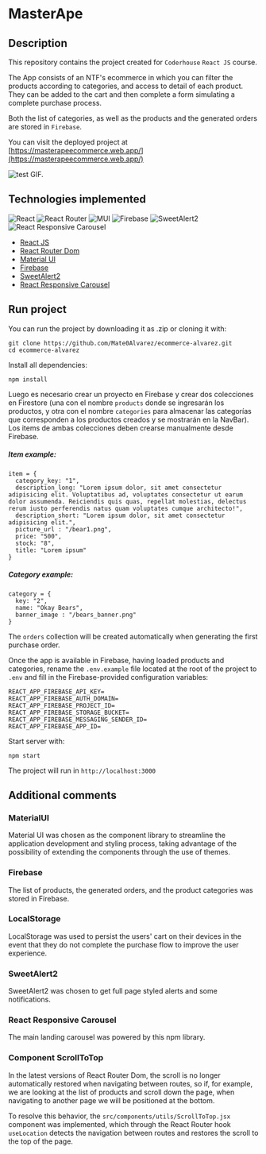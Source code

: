 # MasterApe

## Description

This repository contains the project created for `Coderhouse` `React JS` course.

The App consists of an NTF's ecommerce in which you can filter the products according to categories, and access to detail of each product. They can be added to the cart and then complete a form simulating a complete purchase process.

Both the list of categories, as well as the products and the generated orders are stored in `Firebase`.

You can visit the deployed project at [https://masterapeecommerce.web.app/](https://masterapeecommerce.web.app/)

![test GIF.](./public/final.gif "Project view.")

## Technologies implemented

![React](https://img.shields.io/badge/react-%2320232a.svg?style=for-the-badge&logo=react&logoColor=%2361DAFB) ![React Router](https://img.shields.io/badge/React_Router-CA4245?style=for-the-badge&logo=react-router&logoColor=white) ![MUI](https://img.shields.io/badge/MUI-%230081CB.svg?style=for-the-badge&logo=mui&logoColor=white) ![Firebase](https://img.shields.io/badge/firebase-%23039BE5.svg?style=for-the-badge&logo=firebase) ![SweetAlert2](https://img.shields.io/badge/Sweetalert2-%23e4ae93.svg?style=for-the-badge) ![React Responsive Carousel](https://img.shields.io/badge/React_Responsive_Carousel-CA4245?style=for-the-badge&logoColor=white)

* [React JS](https://reactjs.org/)
* [React Router Dom](https://reactrouter.com/)
* [Material UI](https://mui.com/)
* [Firebase](https://firebase.google.com/)
* [SweetAlert2](https://sweetalert2.github.io/)
* [React Responsive Carousel](https://www.npmjs.com/package/react-responsive-carousel)

## Run project

You can run the project by downloading it as .zip or cloning it with:

```
git clone https://github.com/Mate0Alvarez/ecommerce-alvarez.git
cd ecommerce-alvarez
```

Install all dependencies:

```
npm install
```

Luego es necesario crear un proyecto en Firebase y crear dos colecciones en Firestore (una con el nombre `products` donde se ingresarán los productos, y otra con el nombre `categories` para almacenar las categorías que corresponden a los productos creados y se mostrarán en la NavBar). Los items de ambas colecciones deben crearse manualmente desde Firebase.

##### Item example:
```
item = {
  category_key: "1",
  description_long: "Lorem ipsum dolor, sit amet consectetur adipisicing elit. Voluptatibus ad, voluptates consectetur ut earum dolor assumenda. Reiciendis quis quas, repellat molestias, delectus rerum iusto perferendis natus quam voluptates cumque architecto!",
  description_short: "Lorem ipsum dolor, sit amet consectetur adipisicing elit.",
  picture_url : "/bear1.png",
  price: "500",
  stock: "8",
  title: "Lorem ipsum"
}
```
##### Category example:
```
category = {
  key: "2",
  name: "Okay Bears",
  banner_image : "/bears_banner.png"
}
```
The `orders` collection will be created automatically when generating the first purchase order.

Once the app is available in Firebase, having loaded products and categories, rename the `.env.example` file located at the root of the project to `.env` and fill in the Firebase-provided configuration variables:

```
REACT_APP_FIREBASE_API_KEY=
REACT_APP_FIREBASE_AUTH_DOMAIN=
REACT_APP_FIREBASE_PROJECT_ID=
REACT_APP_FIREBASE_STORAGE_BUCKET=
REACT_APP_FIREBASE_MESSAGING_SENDER_ID=
REACT_APP_FIREBASE_APP_ID=
```

Start server with:

```
npm start
```

The project will run in `http://localhost:3000`

## Additional comments

### MaterialUI
Material UI was chosen as the component library to streamline the application development and styling process, taking advantage of the possibility of extending the components through the use of themes.
### Firebase
The list of products, the generated orders, and the product categories was stored in Firebase.
### LocalStorage
LocalStorage was used to persist the users' cart on their devices in the event that they do not complete the purchase flow to improve the user experience.
### SweetAlert2
SweetAlert2 was chosen to get full page styled alerts and some notifications.
### React Responsive Carousel
The main landing carousel was powered by this npm library.

### Component ScrollToTop
In the latest versions of React Router Dom, the scroll is no longer automatically restored when navigating between routes, so if, for example, we are looking at the list of products and scroll down the page, when navigating to another page we will be positioned at the bottom.

To resolve this behavior, the `src/components/utils/ScrollToTop.jsx` component was implemented, which through the React Router hook `useLocation` detects the navigation between routes and restores the scroll to the top of the page.